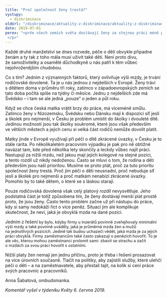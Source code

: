 ```yaml
---
title: "Proč společnost ženy trestá?"
vystupy:
  - diskriminace
oldUrl: "/diskriminace/aktuality-z-diskriminace/aktuality-z-diskriminace-2019/proc-spolecnost-zeny-tresta/"
date: 2019-07-01
perex: "<p>Ve všech zemích světa dostávají ženy za stejnou práci méně peněz než muži. Nicméně rozdíly mezi jednotlivými zeměmi jsou obrovské. Na jedné straně stojí Lucembursko, kde mají ženy v průměru o 5 % nižší mzdy – a na straně druhé je bohužel Česká republika, kde je rozdíl 22 %, tedy skoro čtvrtina platu. Od nižší mzdy se odvíjí i nižší nemocenská a ve stáří pak nižší důchod.  </p>"
---
```


<!-- imported from the old website -->

<p>Každé druhé manželství se dnes rozvede, péče o děti obvykle připadne ženám a ty tak z toho mála musí uživit také děti. Není proto divu, že samoživitelky a osamělé důchodkyně u nás patří k těm vůbec nejohroženějším chudobou.</p><p> Co s tím? Jedním z významných faktorů, který ovlivňuje výši mzdy, je trvání rodičovské dovolené. Ta je u nás jednou z nejdelších v Evropě. Ženy tráví s dítětem doma v průměru tři roky, zatímco v západoevropských zemích se tato doba počítá spíše na týdny či měsíce. Jednu z nejdelších zde má Švédsko – i tam se ale jedná „pouze” o jeden a půl roku.</p><p> Když se chce česká matka vrátit brzy do práce, má víceméně smůlu. Zatímco ženy v Nizozemsku, Švédsku nebo Dánsku mají k dispozici síť jeslí a školek pro nejmenší, v Česku je problém umístit do školky i dvouleté dítě. Jedinou možností jsou tak školky soukromé, které jsou však především ve větších městech a jejich cenu si velká část rodičů nemůže dovolit platit.</p><p> Matky jinde v Evropě využívají při péči o dítě zkrácené úvazky, v Česku je to stále rarita. Po několikaletém pracovním výpadku je pak pro ně obtížné navázat tam, kde před několika lety skončily a leckdy vůbec najít práci. Nastupují za nižší mzdu, než jakou mají jejich kolegové na stejné pozici, a tento rozdíl už nikdy nedoženou. Často se mluví o tom, že rodina a děti především jsou naší prioritou. Musíme se proto ptát, proč za tuto prioritu společnost ženy trestá. Proč jim péči o děti neusnadní, proč nebuduje síť jeslí a školek pro nejmenší a proč matkám nenabízí zkrácené úvazky. Pomohlo by to také dětem, o které se s láskou starají.</p><p> Pouze rodičovská dovolená však celý platový rozdíl nevysvětluje. Jeho podstatná část je totiž způsobena tím, že ženy dostávají menší plat prostě proto, že jsou ženy. Často tento problém začne už při nástupu do práce, kdy si samy nedokáží říct o více peněz. Situaci jim ale komplikuje skutečnost, že neví, jaká je obvyklá mzda na dané pozici.</p><p> Jedním z řešení <span style="font-size: 12.8px;">by bylo, kdyby firmy u inzerátů povinně zveřejňovaly minimální výši mzdy a také povinně uváděly, jaká je průměrná mzda žen a mužů na jednotlivých pozicích. Jedině tak budou uchazeči vědět, jaká mzda je za jejich práci obvyklá. Firmy zaměstnancům také často zakazují o penězích hovořit. To je ale věc, kterou mohou zaměstnanci prolomit sami: zbavit se strachu a začít o mzdách za svou práci hovořit s ostatními.</span></p><p> Nižší platy žen nemají jen jednu příčinu, proto je třeba i řešení prosazovat na více úrovních současně. Tlačit na politiky, aby zajistili služby, které ulehčí péči o děti – a na zaměstnavatele, aby přestali tajit, na kolik si cení práce svých pracovnic a pracovníků. </p><p>Anna Šabatová, ombudsmanka.</p><p><i>Komentář vyšel v týdeníku Květy 6. června 2019.</i></p>
